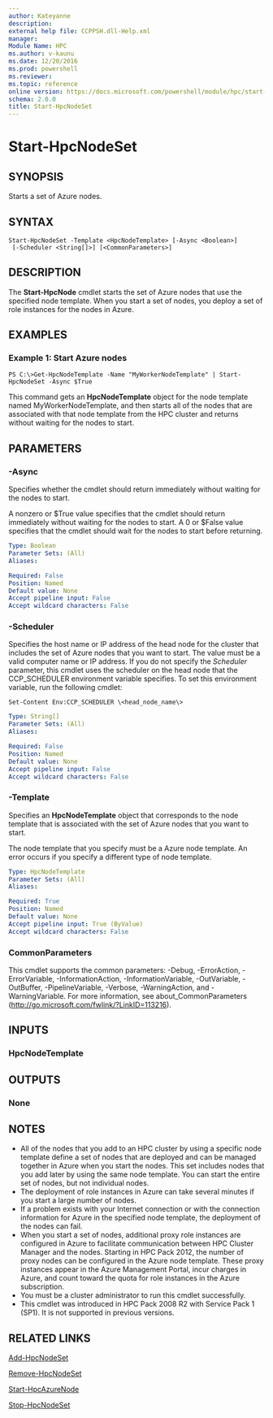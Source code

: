 ```yaml
---
author: Kateyanne
description: 
external help file: CCPPSH.dll-Help.xml
manager: 
Module Name: HPC
ms.author: v-kaunu
ms.date: 12/20/2016
ms.prod: powershell
ms.reviewer: 
ms.topic: reference
online version: https://docs.microsoft.com/powershell/module/hpc/start-hpcnodeset?view=windowsserver2012r2-ps&wt.mc_id=ps-gethelp
schema: 2.0.0
title: Start-HpcNodeSet
---
```


# Start-HpcNodeSet

## SYNOPSIS
Starts a set of Azure nodes.

## SYNTAX

```
Start-HpcNodeSet -Template <HpcNodeTemplate> [-Async <Boolean>]
 [-Scheduler <String[]>] [<CommonParameters>]
```

## DESCRIPTION
The **Start-HpcNode** cmdlet starts the set of Azure nodes that use the specified node template.
When you start a set of nodes, you deploy a set of role instances for the nodes in Azure.

## EXAMPLES

### Example 1: Start Azure nodes
```
PS C:\>Get-HpcNodeTemplate -Name "MyWorkerNodeTemplate" | Start-HpcNodeSet -Async $True
```

This command gets an **HpcNodeTemplate** object for the node template named MyWorkerNodeTemplate, and then starts all of the nodes that are associated with that node template from the HPC cluster and returns without waiting for the nodes to start.

## PARAMETERS

### -Async
Specifies whether the cmdlet should return immediately without waiting for the nodes to start.

A nonzero or $True value specifies that the cmdlet should return immediately without waiting for the nodes to start.
A 0 or $False value specifies that the cmdlet should wait for the nodes to start before returning.

```yaml
Type: Boolean
Parameter Sets: (All)
Aliases:

Required: False
Position: Named
Default value: None
Accept pipeline input: False
Accept wildcard characters: False
```

### -Scheduler
Specifies the host name or IP address of the head node for the cluster that includes the set of Azure nodes that you want to start.
The value must be a valid computer name or IP address.
If you do not specify the *Scheduler* parameter, this cmdlet uses the scheduler on the head node that the CCP_SCHEDULER environment variable specifies.
To set this environment variable, run the following cmdlet:

`Set-Content Env:CCP_SCHEDULER \<head_node_name\>`

```yaml
Type: String[]
Parameter Sets: (All)
Aliases:

Required: False
Position: Named
Default value: None
Accept pipeline input: False
Accept wildcard characters: False
```

### -Template
Specifies an **HpcNodeTemplate** object that corresponds to the node template that is associated with the set of Azure nodes that you want to start.

The node template that you specify must be a Azure node template.
An error occurs if you specify a different type of node template.

```yaml
Type: HpcNodeTemplate
Parameter Sets: (All)
Aliases:

Required: True
Position: Named
Default value: None
Accept pipeline input: True (ByValue)
Accept wildcard characters: False
```

### CommonParameters
This cmdlet supports the common parameters: -Debug, -ErrorAction, -ErrorVariable, -InformationAction, -InformationVariable, -OutVariable, -OutBuffer, -PipelineVariable, -Verbose, -WarningAction, and -WarningVariable. For more information, see about_CommonParameters (http://go.microsoft.com/fwlink/?LinkID=113216).

## INPUTS

### HpcNodeTemplate

## OUTPUTS

### None

## NOTES
* All of the nodes that you add to an HPC cluster by using a specific node template define a set of nodes that are deployed and can be managed together in Azure when you start the nodes. This set includes nodes that you add later by using the same node template. You can start the entire set of nodes, but not individual nodes.
* The deployment of role instances in Azure can take several minutes if you start a large number of nodes.
* If a problem exists with your Internet connection or with the connection information for Azure in the specified node template, the deployment of the nodes can fail.
* When you start a set of nodes, additional proxy role instances are configured in Azure to facilitate communication between HPC Cluster Manager and the nodes. Starting in HPC Pack 2012, the number of proxy nodes can be configured in the Azure node template. These proxy instances appear in the Azure Management Portal, incur charges in Azure, and count toward the quota for role instances in the Azure subscription.
* You must be a cluster administrator to run this cmdlet successfully.
* This cmdlet was introduced in HPC Pack 2008 R2 with Service Pack 1 (SP1). It is not supported in previous versions.

## RELATED LINKS

[Add-HpcNodeSet](./Add-HpcNodeSet.md)

[Remove-HpcNodeSet](./Remove-HpcNodeSet.md)

[Start-HpcAzureNode](./Start-HpcAzureNode.md)

[Stop-HpcNodeSet](./Stop-HpcNodeSet.md)
